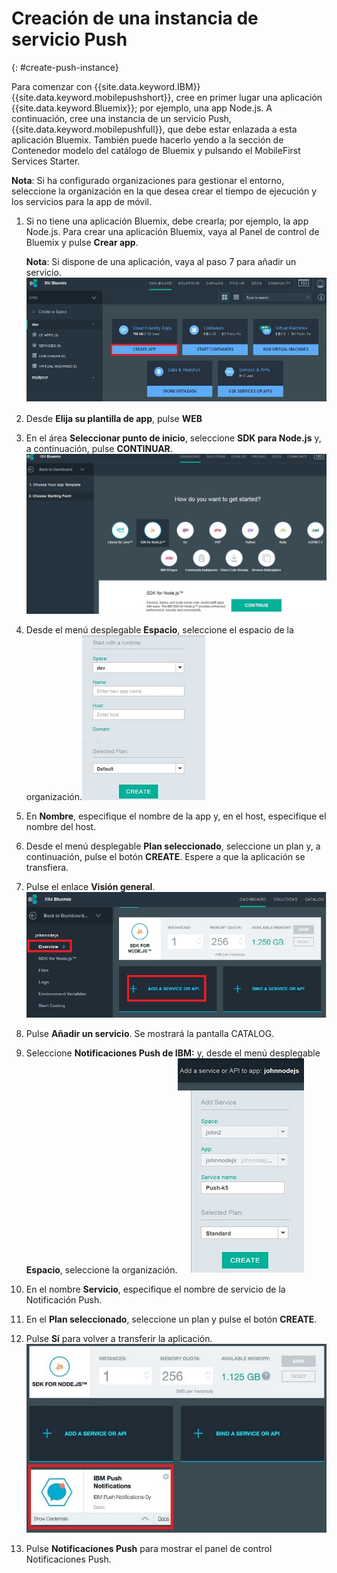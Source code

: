 # Creación de una instancia de servicio Push
{: #create-push-instance}

Para comenzar con {{site.data.keyword.IBM}} {{site.data.keyword.mobilepushshort}}, cree en primer lugar una aplicación {{site.data.keyword.Bluemix}}; por ejemplo, una app Node.js. A continuación, cree una instancia de un servicio Push, {{site.data.keyword.mobilepushfull}}, que debe estar enlazada a esta aplicación Bluemix. También puede hacerlo yendo a la sección de Contenedor modelo del catálogo de Bluemix y pulsando el MobileFirst Services Starter.

**Nota**: Si ha configurado organizaciones para gestionar el entorno, seleccione la organización en la que desea crear el tiempo de ejecución y los servicios para la app de móvil.


1. Si no tiene una aplicación Bluemix, debe
                                        crearla; por ejemplo, la app Node.js. Para crear una aplicación Bluemix, vaya al Panel de control de Bluemix y pulse **Crear app**.

	**Nota**: Si dispone de una aplicación, vaya al paso 7 para añadir un servicio.![Crear una instancia de servicio](images/create_service_instance1.jpg "Crear una instancia de servicio")

1. Desde **Elija su plantilla de app**, pulse **WEB**

3. En el área **Seleccionar punto de inicio**, seleccione **SDK para Node.js** y, a continuación, pulse **CONTINUAR**.![Punto de partida](images/create_service_nodejs2.jpg)

4. Desde el menú desplegable **Espacio**, seleccione el espacio de la organización.![Seleccione el espacio de la organización](images/create_a_service3.jpg)
1. En **Nombre**, especifique el nombre de la app y,
                                        en el host, especifique el nombre del host.

1. Desde el menú desplegable **Plan seleccionado**,
                                        seleccione un plan y, a continuación, pulse el botón **CREATE**. Espere a que la aplicación se transfiera.

1. Pulse el enlace **Visión general**.![Añadir un servicio](images/create_service_add4.jpg)
1. Pulse **Añadir un servicio**. Se mostrará la pantalla CATALOG.

1. Seleccione **Notificaciones Push de IBM:** y, desde el menú desplegable **Espacio**, seleccione la organización.![Menú desplegable del espacio de la organización](images/create_service_org.jpg)
1. En el nombre **Servicio**, especifique el nombre de servicio de la Notificación Push.

1. En el **Plan seleccionado**, seleccione un plan y
                                        pulse el botón **CREATE**.

1. Pulse **Sí** para volver a transferir la aplicación.![Servicio de notificaciones Push de IBM](images/create_service_notification5.jpg)

1. Pulse **Notificaciones Push** para mostrar el panel de control Notificaciones Push.
